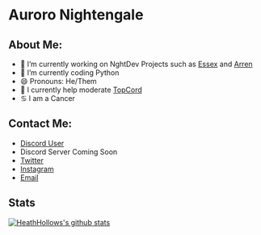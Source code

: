 # Auroro Nightengale

## About Me:

- 🔭 I’m currently working on NghtDev Projects such as [Essex](https://nghtdev.cf/essex-website) and [Arren](https://nghtdev.cf/arren-website)
- 🌱 I’m currently coding Python
- 😄 Pronouns: He/Them
- 💮 I currently help moderate [TopCord](https://topcord.xyz)
- ♋ I am a Cancer

## Contact Me:

- [Discord User](https://discord.com/users/715520615896842302)
- Discord Server Coming Soon
- [Twitter](https://twitter.com/AuroroNghtngale)
- [Instagram](https://instagram.com/auroro_nightengale)
- [Email](mailto:me@heathhollows.ga)

## Stats
[![HeathHollows's github stats](https://github-readme-stats.vercel.app/api?username=HeathHollows&show_icons=true&theme=radical)](https://github.com/anuraghazra/github-readme-stats)
